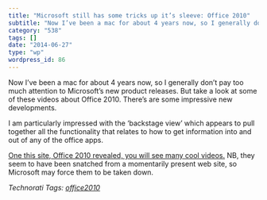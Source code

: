 ```yaml
---
title: "Microsoft still has some tricks up it’s sleeve: Office 2010"
subtitle: "Now I’ve been a mac for about 4 years now, so I generally don’t pay too much attention to Microsoft’..."
category: "538"
tags: []
date: "2014-06-27"
type: "wp"
wordpress_id: 86
---
```

Now I’ve been a mac for about 4 years now, so I generally don’t pay too much attention to Microsoft’s new product releases. But take a look at some of these videos about Office 2010. There’s are some impressive new developments.

I am particularly impressed with the ‘backstage view’ which appears to pull together all the functionality that relates to how to get information into and out of any of the office apps.

[One this site, Office 2010 revealed, you will see many cool videos.](http://www.istartedsomething.com/20090713/office-2010-revealed-in-detail-via-microsoft-videos/) NB, they seem to have been snatched from a momentarily present web site, so Microsoft may force them to be taken down.

*Technorati Tags: [office2010](http://technorati.com/tag/office2010)*